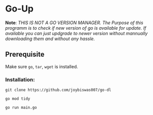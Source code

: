 # Go-Up

**Note**: _THIS IS NOT A GO VERSION MANAGER. The Purpose of this programm is to check if new version of go is available for update. If available you can just updgrade to newer version without mannually downloading them and without any hassle._

## Prerequisite
Make sure `go`, `tar`, `wget` is installed. 

### Installation:
```
git clone https://github.com/joybiswas007/go-dl
```

```
go mod tidy
```

```
go run main.go
```
